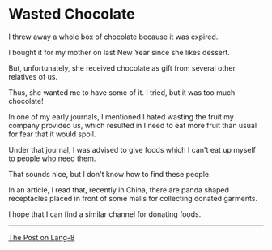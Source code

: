# Wasted Chocolate

I threw away a whole box of chocolate because it was expired.

I bought it for my mother on last New Year since she likes dessert.

But, unfortunately, she received chocolate as gift from several other relatives of us.

Thus, she wanted me to have some of it. I tried, but it was too much chocolate!

In one of my early journals, I mentioned I hated wasting the fruit my company provided us, which resulted in I need to eat more fruit than usual for fear that it would spoil.

Under that journal, I was advised to give foods which I can't eat up myself to people who need them.

That sounds nice, but I don't know how to find these people.

In an article, I read that, recently in China, there are panda shaped receptacles placed in front of some malls for collecting donated garments.

I hope that I can find a similar channel for donating foods.

---

[The Post on Lang-8](http://lang-8.com/1358180/journals/75383854618960426103825263981175351075)
